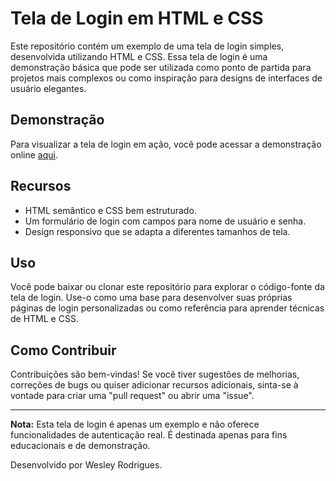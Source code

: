 # Tela de Login em HTML e CSS

Este repositório contém um exemplo de uma tela de login simples, desenvolvida utilizando HTML e CSS. Essa tela de login é uma demonstração básica que pode ser utilizada como ponto de partida para projetos mais complexos ou como inspiração para designs de interfaces de usuário elegantes.

## Demonstração

Para visualizar a tela de login em ação, você pode acessar a demonstração online <a href="https://tela-de-login-lake.vercel.app/" target="_blank">aqui</a>.

## Recursos

- HTML semântico e CSS bem estruturado.
- Um formulário de login com campos para nome de usuário e senha.
- Design responsivo que se adapta a diferentes tamanhos de tela.

## Uso

Você pode baixar ou clonar este repositório para explorar o código-fonte da tela de login. Use-o como uma base para desenvolver suas próprias páginas de login personalizadas ou como referência para aprender técnicas de HTML e CSS.

## Como Contribuir

Contribuições são bem-vindas! Se você tiver sugestões de melhorias, correções de bugs ou quiser adicionar recursos adicionais, sinta-se à vontade para criar uma "pull request" ou abrir uma "issue".

---

**Nota:** Esta tela de login é apenas um exemplo e não oferece funcionalidades de autenticação real. É destinada apenas para fins educacionais e de demonstração.

Desenvolvido por Wesley Rodrigues.
